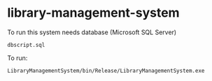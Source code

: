 # library-management-system

To run this system needs database (Microsoft SQL Server)

```
dbscript.sql
```

To run:

```
LibraryManagementSystem/bin/Release/LibraryManagementSystem.exe

```

